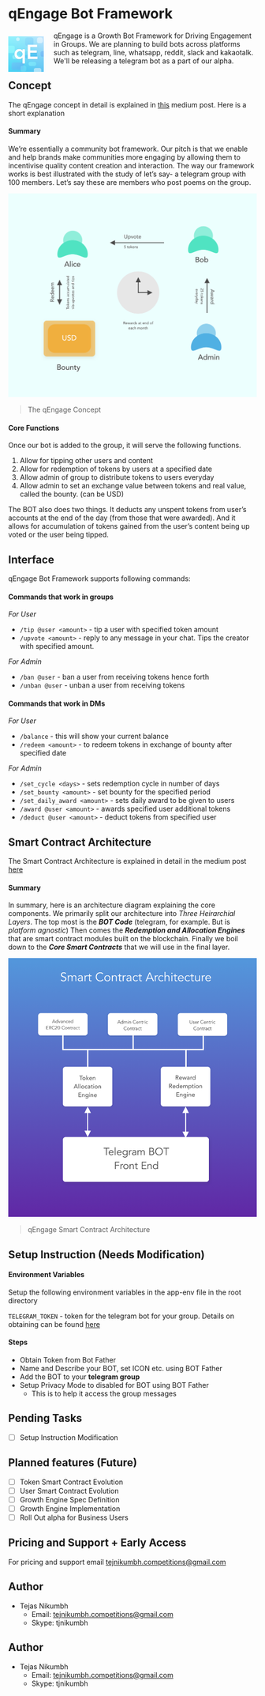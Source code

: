 qEngage Bot Framework
=====================

<img src="resources/logo_New.png" style="float:left; width: 72px; margin-right: 20px; margin-top: 10px;" />

qEngage is a Growth Bot Framework for Driving Engagement in Groups. We are planning to build bots across platforms such as telegram, line, whatsapp, reddit, slack and kakaotalk. We'll be releasing a telegram bot as a part of our alpha.


## Concept
The qEngage concept in detail is explained in [this](https://medium.com/qengage/qengage-core-features-and-concept-map-ce063ef1185f) medium post. Here is a short explanation

#### Summary
We’re essentially a community bot framework. Our pitch is that we enable and help brands make communities more engaging by allowing them to incentivise quality content creation and interaction. The way our framework works is best illustrated with the study of let’s say- a telegram group with 100 members. Let’s say these are members who post poems on the group.

![alt text](resources/concept@3x.png)

> The qEngage Concept

#### Core Functions
Once our bot is added to the group, it will serve the following functions.
1. Allow for tipping other users and content
2. Allow for redemption of tokens by users at a specified date
3. Allow admin of group to distribute tokens to users everyday
4. Allow admin to set an exchange value between tokens and real value, called the bounty. (can be USD)

The BOT also does two things. It deducts any unspent tokens from user’s accounts at the end of the day (from those that were awarded). And it allows for accumulation of tokens gained from the user’s content being up voted or the user being tipped.


## Interface
qEngage Bot Framework supports following commands:

#### Commands that work in groups

*For User*
* `/tip @user <amount>`  - tip a user with specified token amount
* `/upvote <amount>` - reply to any message in your chat. Tips the creator with specified amount.


*For Admin*
* `/ban @user` - ban a user from receiving tokens hence forth
* `/unban @user` - unban a user from receiving tokens


#### Commands that work in DMs

*For User*
* `/balance` - this will show your current balance
* `/redeem <amount>` - to redeem tokens in exchange of bounty after specified date


*For Admin*
* `/set_cycle <days>` - sets redemption cycle in number of days
* `/set_bounty <amount>` - set bounty for the specified period
* `/set_daily_award <amount>` - sets daily award to be given to users
* `/award @user <amount>` - awards specified user additional tokens
* `/deduct @user <amount>` - deduct tokens from specified user

## Smart Contract Architecture
The Smart Contract Architecture is explained in detail in the medium post [here](https://medium.com/qengage/qengage-technology-smart-contract-architecture-9aec73b01bc0)

#### Summary

In summary, here is an architecture diagram explaining the core components. We primarily split our architecture into *Three Heirarchial Layers*. The top most is the ***BOT Code*** (telegram, for example. But is *platform agnostic*) Then comes the ***Redemption and Allocation Engines*** that are smart contract modules built on the blockchain. Finally we boil down to the ***Core Smart Contracts*** that we will use in the final layer.

![alt text](resources/smart_contract_architecture.png)

>qEngage Smart Contract Architecture


## Setup Instruction (Needs Modification)

#### Environment Variables
Setup the following environment variables in the app-env file in the root directory

`TELEGRAM_TOKEN` - token for the telegram bot for your group. Details on obtaining can be found [here](https://core.telegram.org/bots#6-botfather)

#### Steps
- Obtain Token from Bot Father
- Name and Describe your BOT, set ICON etc. using BOT Father
- Add the BOT to your **telegram group**
- Setup Privacy Mode to disabled for BOT using BOT Father
  - This is to help it access the group messages

## Pending Tasks
- [ ] Setup Instruction Modification

## Planned features (Future)
- [ ] Token Smart Contract Evolution
- [ ] User Smart Contract Evolution
- [ ] Growth Engine Spec Definition
- [ ] Growth Engine Implementation
- [ ] Roll Out alpha for Business Users

## Pricing and Support + Early Access
 For pricing and support email tejnikumbh.competitions@gmail.com

 ## Author
 - Tejas Nikumbh
   - Email: tejnikumbh.competitions@gmail.com
   - Skype: tjnikumbh

## Author
  - Tejas Nikumbh
    - Email: tejnikumbh.competitions@gmail.com
    - Skype: tjnikumbh
